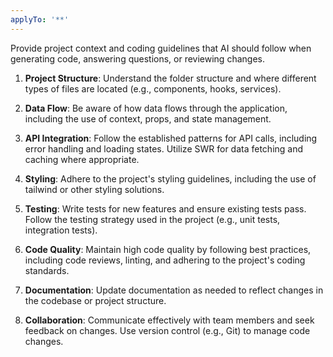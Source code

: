 ```yaml
---
applyTo: '**'
---
```


Provide project context and coding guidelines that AI should follow when generating code, answering questions, or reviewing changes.

1. **Project Structure**: Understand the folder structure and where different types of files are located (e.g., components, hooks, services).

2. **Data Flow**: Be aware of how data flows through the application, including the use of context, props, and state management.

3. **API Integration**: Follow the established patterns for API calls, including error handling and loading states. Utilize SWR for data fetching and caching where appropriate.

4. **Styling**: Adhere to the project's styling guidelines, including the use of tailwind or other styling solutions.

5. **Testing**: Write tests for new features and ensure existing tests pass. Follow the testing strategy used in the project (e.g., unit tests, integration tests).

6. **Code Quality**: Maintain high code quality by following best practices, including code reviews, linting, and adhering to the project's coding standards.

7. **Documentation**: Update documentation as needed to reflect changes in the codebase or project structure.

8. **Collaboration**: Communicate effectively with team members and seek feedback on changes. Use version control (e.g., Git) to manage code changes.
